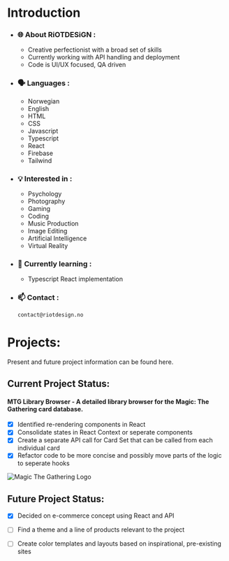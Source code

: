 # Introduction

- ### 🌐 About RiOTDESiGN :

  - Creative perfectionist with a broad set of skills
  - Currently working with API handling and deployment
  - Code is UI/UX focused, QA driven

- ### 🗣️ Languages :

  - Norwegian
  - English
  - HTML
  - CSS
  - Javascript
  - Typescript
  - React
  - Firebase
  - Tailwind

- ### 💡 Interested in :

  - Psychology
  - Photography
  - Gaming
  - Coding
  - Music Production
  - Image Editing
  - Artificial Intelligence
  - Virtual Reality

- ### 🌱 Currently learning :

  - Typescript React implementation

- ### 📫 Contact :

      contact@riotdesign.no

# Projects:
Present and future project information can be found here.

## Current Project Status:
#### MTG Library Browser - A detailed library browser for the Magic: The Gathering card database.
- [x] Identified re-rendering components in React
- [x] Consolidate states in React Context or seperate components
- [x] Create a separate API call for Card Set that can be called from each individual card
- [x] Refactor code to be more concise and possibly move parts of the logic to seperate hooks

![Magic The Gathering Logo](https://media.wizards.com/2017/images/daily/41mztsnrdm.jpg)

## Future Project Status:
- [x] Decided on e-commerce concept using React and API
- [ ] Find a theme and a line of products relevant to the project
- [ ] Create color templates and layouts based on inspirational, pre-existing sites


<!---
RiOTDESiGN/RiOTDESiGN is a ✨ special ✨ repository because its `README.md` (this file) appears on your GitHub profile.
You can click the Preview link to take a look at your changes.
--->
